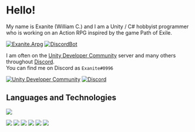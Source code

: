 <!--
Colors:
  Discord:  7289dA
  Git:      f05032
  Green:    47c119
  Black:    1b1f23
  Purple:   6f42c1
-->

# Hello!

My name is Exanite (William C.) and I am a Unity / C# hobbyist programmer who is working on an Action RPG inspired by the game Path of Exile.

[![Exanite.Arpg](https://img.shields.io/badge/Exanite-Exanite.Arpg-informational?style=flat&logoColor=white&color=47c119)](https://github.com/Exanite/Exanite.Arpg)
[![DiscordBot](https://img.shields.io/badge/Exanite-DiscordBot-informational?style=flat&logoColor=white&color=7289dA)](https://github.com/Exanite/DiscordBot)

I am often on the [Unity Developer Community](https://discord.gg/bu3bbby) server and many others throughout [Discord](https://discord.com). <br/>
You can find me on Discord as `Exanite#0996`

[![Unity Developer Community](https://img.shields.io/badge/Unity_Developer_Community-informational?style=flat&color=1b1f23)](https://discord.gg/bu3bbby)
[![Discord](https://img.shields.io/badge/Discord-informational?style=flat&logo=discord&logoColor=white&color=7289dA)](https://discord.com)

## Languages and Technologies

![](https://img.shields.io/badge/Language-C%23-informational?style=flat&logo=c-sharp&logoColor=white&color=47c119)

![](https://img.shields.io/badge/Engine-Unity-informational?style=flat&logo=unity&logoColor=white&color=1b1f23)
![](https://img.shields.io/badge/IDE-Visual%20Studio-informational?style=flat&logo=visual-studio&logoColor=white&color=6f42c1)
![](https://img.shields.io/badge/Tool-Git-informational?style=flat&logo=git&logoColor=white&color=f05032)
![](https://img.shields.io/badge/Tool-Github-informational?style=flat&logo=github&logoColor=white&color=1b1f23)
![](https://img.shields.io/badge/Tool-SourceTree-informational?style=flat&logo=atlassian&logoColor=white&color=0073cc)
![](https://img.shields.io/badge/OS-Windows-informational?style=flat&logo=windows&logoColor=white&color=0073cc)

<!-- ![](https://github-readme-stats.vercel.app/api/top-langs/?username=Exanite&layout=compact) -->
